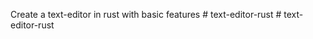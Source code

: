 Create a text-editor in rust with basic features
#   t e x t - e d i t o r - r u s t  
 #   t e x t - e d i t o r - r u s t  
 
